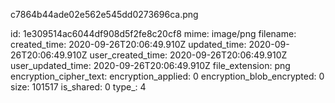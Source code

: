 c7864b44ade02e562e545dd0273696ca.png

id: 1e309514ac6044df908d5f2fe8c20cf8
mime: image/png
filename: 
created_time: 2020-09-26T20:06:49.910Z
updated_time: 2020-09-26T20:06:49.910Z
user_created_time: 2020-09-26T20:06:49.910Z
user_updated_time: 2020-09-26T20:06:49.910Z
file_extension: png
encryption_cipher_text: 
encryption_applied: 0
encryption_blob_encrypted: 0
size: 101517
is_shared: 0
type_: 4